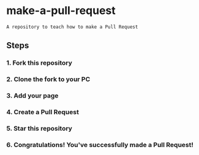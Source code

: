 # make-a-pull-request
```A repository to teach how to make a Pull Request```

## Steps

### 1. Fork this repository
### 2. Clone the fork to your PC
### 3. Add your page
### 4. Create a Pull Request
### 5. Star this repository
### 6. Congratulations! You've successfully made a Pull Request!
